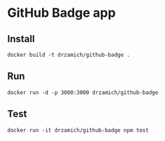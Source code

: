 # GitHub Badge app
## Install
```
docker build -t drzamich/github-badge .
```
## Run
```
docker run -d -p 3000:3000 drzamich/github-badge
```
## Test
```
docker run -it drzamich/github-badge npm test
```
